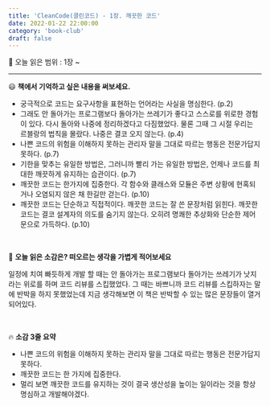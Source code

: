 ```yaml
---
title: 'CleanCode(클린코드) - 1장. 깨끗한 코드'
date: 2022-01-22 22:00:00
category: 'book-club'
draft: false
---
```


🔖 오늘 읽은 범위 : 1장 ~

---

😃 **책에서 기억하고 싶은 내용을 써보세요.**

- 궁극적으로 코드는 요구사항을 표현하는 언어라는 사실을 명심한다. (p.2)
- 그래도 안 돌아가는 프로그램보다 돌아가는 쓰레기가 좋다고 스스로를 위로한 경험이 있다. 다시 돌아와 나중에 정리하겠다고 다짐했었다. 물론 그때 그 시절 우리는 르블랑의 법칙을 몰랐다. 나중은 결코 오지 않는다. (p.4)
- 나쁜 코드의 위험을 이해하지 못하는 관리자 말을 그대로 따르는 행동은 전문가답지 못하다. (p.7)
- 기한을 맞추는 유일한 방법은, 그러니까 빨리 가는 유일한 방법은, 언제나 코드를 최대한 깨끗하게 유지하는 습관이다. (p.7)
- 깨끗한 코드는 한가지에 집중한다. 각 함수와 클래스와 모듈은 주변 상황에 현혹되거나 오염되지 않은 채 한길만 걷는다. (p.10)
- 깨끗한 코드는 단순하고 직접적이다. 깨끗한 코드는 잘 쓴 문장처럼 읽힌다. 깨끗한 코드는 결코 설계자의 의도를 숨기지 않는다. 오히려 명쾌한 추상화와 단순한 제어문으로 가득하다. (p.10)

<br>

🤔 **오늘 읽은 소감은? 떠오르는 생각을 가볍게 적어보세요**

일정에 치여 빠듯하게 개발 할 때는 안 돌아가는 프로그램보다 돌아가는 쓰레기가 낫지라는 위로를 하며 코드 리뷰를 스킵했었다. 그 때는 바쁘니까 코드 리뷰를 스킵하자는 말에 반박을 하지 못했었는데 지금 생각해보면 이 책은 반박할 수 있는 많은 문장들이 열거되어있다.

<br>

🔥 **소감 3줄 요약**


- 나쁜 코드의 위험을 이해하지 못하는 관리자 말을 그대로 따르는 행동은 전문가답지 못하다.
- 깨끗한 코드는 한 가지에 집중한다.
- 멀리 보면 깨끗한 코드를 유지하는 것이 결국 생산성을 높이는 일이라는 것을 항상 명심하고 개발해야겠다.
